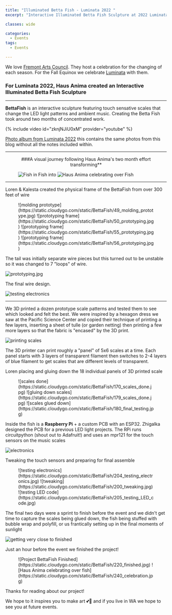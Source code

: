 ```yaml
---
title: "Illuminated Betta Fish - Luminata 2022 "
excerpt: "Interactive Illuminated Betta Fish Sculpture at 2022 Luminata!"

classes: wide

categories:
  - Events
tags:
  - Events

---
```


We love [Fremont Arts Council](https://fremontartscouncil.org/).
They host a celebration for the changing of each season. For the Fall Equinox
we celebrate [Luminata](https://fremontartscouncil.org/luminata) with them.

### For Luminata 2022, Haus Anima created an Interactive Illuminated Betta Fish Sculpture
---

**BettaFish** is an interactive sculpture featuring touch sensative scales that change the LED light patterns and ambient music.
Creating the Betta Fish took around two months of concentrated work.

{% include video id="zknjNJiU0xM" provider="youtube" %}

[Photo album from Luminata 2022](https://photos.app.goo.gl/3jUfCPXMs2Rhnzkh6)
this contains the same photos from this blog without all the notes included within.

---

<center>

###A visual journey following Haus Anima's two month effort transforming**

</center>

<figure class="third">
 <img alt="Fish in Fish" src="https://static.cloudygo.com/static/BettaFish/1_Fish_In_Fish.jpg">
 <span>into</span>
 <img alt="Haus Anima celebrating over Fish" src="https://static.cloudygo.com/static/BettaFish/240_celebration.jpg">
</figure>

---

Loren & Kalesta created the physical frame of the BettaFish from over 300 feet of wire


<figure class="half" markdown="span">
![molding prototype](https://static.cloudygo.com/static/BettaFish/49_molding_prototype.jpg)
![prototyping frame](https://static.cloudygo.com/static/BettaFish/50_prototyping.jpg)
![prototyping frame](https://static.cloudygo.com/static/BettaFish/55_prototyping.jpg)
![prototyping frame](https://static.cloudygo.com/static/BettaFish/56_prototyping.jpg)
</figure>


The tail was initially separate wire pieces but this turned out to be unstable so it was changed to 7 "loops" of wire.

![prototyping.jpg](https://static.cloudygo.com/static/BettaFish/57_prototyping.jpg)

The final wire design.

![testing electronics](https://static.cloudygo.com/static/BettaFish/204_testing_electronics.jpg)

---

We 3D printed a dozen prototype scale patterns and tested them to see which looked and felt the best.
We were inspired by a hexagon dress we saw at the Pacific Science Center and copied their technique of printing a few layers, inserting a sheet of tulle (or garden netting) then printing a few more layers so that the fabric is "encased" by the 3D print.

![printing scales](https://static.cloudygo.com/static/BettaFish/140_scales_printing.jpg)

The 3D printer can print roughly a "panel" of 5x6 scales at a time.
Each panel starts with 3 layers of transparent filament then switches to 2-4 layers
of blue filament to get scales that are different levels of transparent.

Loren placing and gluing down the 18 individual panels of 3D printed scale


<figure class="third" markdown="span">
![scales done](https://static.cloudygo.com/static/BettaFish/170_scales_done.jpg)
![gluing down scales](https://static.cloudygo.com/static/BettaFish/179_scales_done.jpg)
![scales glued down](https://static.cloudygo.com/static/BettaFish/180_final_testing.jpg)
</figure>


Inside the fish is a **Raspberry Pi** + a custom PCB with an ESP32.
Zhigalka designed the PCB for a previous LED light projects.
The RPi runs circuitpython (shout out to Adafruit!) and uses an mpr121 for the touch sensors on the music scales

![electronics](https://static.cloudygo.com/static/BettaFish/100_electronics_1.jpg)

Tweaking the touch sensors and preparing for final assemble

<figure class="third" markdown="span">
![testing electronics](https://static.cloudygo.com/static/BettaFish/204_testing_electronics.jpg)
![tweaking](https://static.cloudygo.com/static/BettaFish/200_tweaking.jpg)
![testing LED code](https://static.cloudygo.com/static/BettaFish/205_testing_LED_code.jpg)
</figure>

The final two days were a sprint to finish before the event and we didn't get time to capture the scales being glued down, the fish being stuffed with bubble wrap and polyfill, or us frantically setting up in the final moments of sunlight

![getting very close to finished](https://static.cloudygo.com/static/BettaFish/210_getting_close.jpg)

Just an hour before the event we finished the project!

<figure class="half" markdown="span">
![Project BettaFish Finished](https://static.cloudygo.com/static/BettaFish/220_finished.jpg)
![Haus Anima celebrating over fish](https://static.cloudygo.com/static/BettaFish/240_celebration.jpg)
</figure>


Thanks for reading about our project!

We hope to it inspires you to make art 💕🎨 and if you live in WA we hope to see you at future events.

